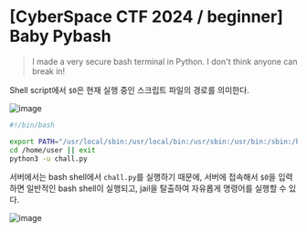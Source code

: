 # [CyberSpace CTF 2024 / beginner] Baby Pybash

> I made a very secure bash terminal in Python. I don't think anyone can break in!

Shell script에서 `$0`은 현재 실행 중인 스크립트 파일의 경로를 의미한다.

![image](https://github.com/user-attachments/assets/a543b6da-39a5-4de1-844d-57011a678aa2)

```bash
#!/bin/bash

export PATH="/usr/local/sbin:/usr/local/bin:/usr/sbin:/usr/bin:/sbin:/bin:/usr/games:/usr/local/games:$PATH"
cd /home/user || exit
python3 -u chall.py
```

서버에서는 bash shell에서 `chall.py`를 실행하기 때문에, 서버에 접속해서 `$0`을 입력하면 일반적인 bash shell이 실행되고, jail을 탈출하여 자유롭게 명령어를 실행할 수 있다.

![image](https://github.com/user-attachments/assets/ab363eb5-aaf4-4b89-bd72-f841d87dc1b6)
